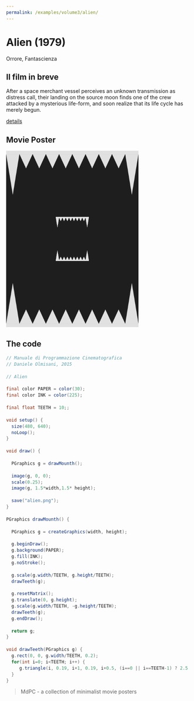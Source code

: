 ```yaml
---
permalink: /examples/volume3/alien/
---
```

# Alien (1979)

Orrore, Fantascienza

## Il film in breve
After a space merchant vessel perceives an unknown transmission as distress call, their landing on the source moon finds one of the crew attacked by a mysterious life-form, and soon realize that its life cycle has merely begun.

[details](https://www.imdb.com/title/tt0078748/)

## Movie Poster
<img src="alien.png"  width="360px" title="Alien">


## The code
```java
// Manuale di Programmazione Cinematografica
// Daniele Olmisani, 2015

// Alien

final color PAPER = color(30);
final color INK = color(225);

final float TEETH = 10;;

void setup() {
  size(480, 640);
  noLoop();
}

void draw() {
  
  PGraphics g = drawMounth();
  
  image(g, 0, 0);
  scale(0.25);
  image(g, 1.5*width,1.5* height);

  save("alien.png");
}

PGraphics drawMounth() {
  
  PGraphics g = createGraphics(width, height);
  
  g.beginDraw();
  g.background(PAPER);
  g.fill(INK);
  g.noStroke();

  g.scale(g.width/TEETH, g.height/TEETH);
  drawTeeth(g);
  
  g.resetMatrix();
  g.translate(0, g.height);
  g.scale(g.width/TEETH, -g.height/TEETH);
  drawTeeth(g);
  g.endDraw();
  
  return g;
}

void drawTeeth(PGraphics g) {
  g.rect(0, 0, g.width/TEETH, 0.2);
  for(int i=0; i<TEETH; i++) {
     g.triangle(i, 0.19, i+1, 0.19, i+0.5, (i==0 || i==TEETH-1) ? 2.5 : 1);
  }
}
```

> MdPC - a collection of minimalist movie posters
